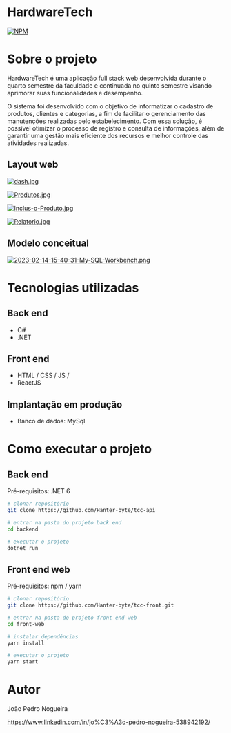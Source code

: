# HardwareTech
[![NPM]([https://img.shields.io/npm/l/react)](https://github.com/devsuperior/sds1-wmazoni/blob/master/LICENSE](https://github.com/Hanter-byte/tcc-api/blob/main/LICENSE)) 

# Sobre o projeto



HardwareTech é uma aplicação full stack web desenvolvida durante o quarto semestre da faculdade e continuada no quinto semestre visando aprimorar suas funcionalidades e desempenho.

O sistema foi desenvolvido com o objetivo de informatizar o cadastro de produtos, clientes e categorias, a fim de facilitar o gerenciamento das manutenções realizadas pelo estabelecimento. Com essa solução, é possível otimizar o processo de registro e consulta de informações, além de garantir uma gestão mais eficiente dos recursos e melhor controle das atividades realizadas.

## Layout web
[![dash.jpg](https://i.postimg.cc/CLnN1tXG/dash.jpg)](https://postimg.cc/kB98YjnG)

[![Produtos.jpg](https://i.postimg.cc/qgHCgm6w/Produtos.jpg)](https://postimg.cc/Lgvsb3Tg)

[![Inclus-o-Produto.jpg](https://i.postimg.cc/RFqp4Ttq/Inclus-o-Produto.jpg)](https://postimg.cc/YGKzxYbw)

[![Relatorio.jpg](https://i.postimg.cc/tg42Nz2D/Relatorio.jpg)](https://postimg.cc/3kzXK2MD)

## Modelo conceitual
[![2023-02-14-15-40-31-My-SQL-Workbench.png](https://i.postimg.cc/jStL93V6/2023-02-14-15-40-31-My-SQL-Workbench.png)](https://postimg.cc/56K4Q32j)

# Tecnologias utilizadas
## Back end
- C#
- .NET

## Front end
- HTML / CSS / JS / 
- ReactJS

## Implantação em produção
- Banco de dados: MySql

# Como executar o projeto

## Back end
Pré-requisitos: .NET 6

```bash
# clonar repositório
git clone https://github.com/Hanter-byte/tcc-api

# entrar na pasta do projeto back end
cd backend

# executar o projeto
dotnet run 
```

## Front end web
Pré-requisitos: npm / yarn

```bash
# clonar repositório
git clone https://github.com/Hanter-byte/tcc-front.git

# entrar na pasta do projeto front end web
cd front-web

# instalar dependências
yarn install

# executar o projeto
yarn start
```

# Autor

João Pedro Nogueira

https://www.linkedin.com/in/jo%C3%A3o-pedro-nogueira-538942192/

